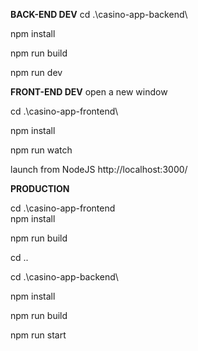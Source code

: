 **BACK-END DEV**
cd .\casino-app-backend\

npm install

npm run build

npm run dev

**FRONT-END DEV**
open a new window

cd .\casino-app-frontend\

npm install

npm run watch


launch from NodeJS http://localhost:3000/

**PRODUCTION**

cd .\casino-app-frontend\
npm install

npm run build

cd ..

cd .\casino-app-backend\

npm install

npm run build

npm run start
